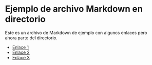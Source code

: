 # Ejemplo de archivo Markdown en directorio

Este es un archivo de Markdown de ejemplo con algunos enlaces pero ahora parte del directorio.

- [Enlace 1](https://developer.mozilla.org/es/docs/Glossary/Array)
- [Enlace 2](https://nodejs.org/api/modules.html#modules-commonjs-modules)
- [Enlace 3](https://desarrolloweb.com/articulos/lectura-archivos-nodejs.html)